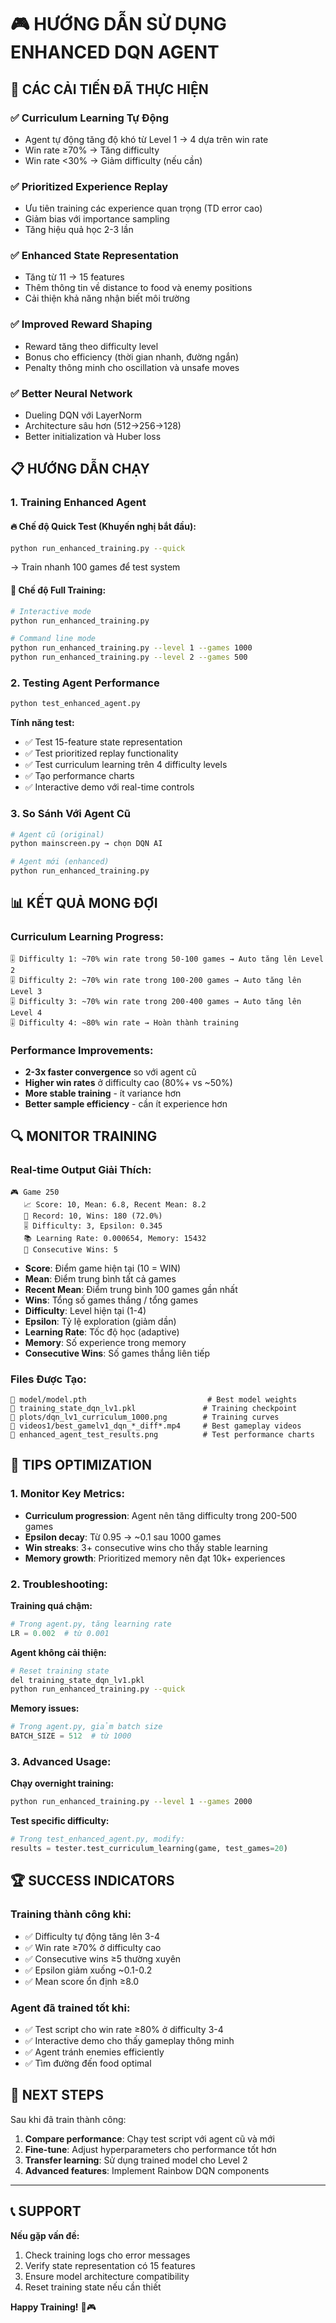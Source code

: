# 🎮 HƯỚNG DẪN SỬ DỤNG ENHANCED DQN AGENT

## 🚀 CÁC CẢI TIẾN ĐÃ THỰC HIỆN

### ✅ **Curriculum Learning Tự Động**
- Agent tự động tăng độ khó từ Level 1 → 4 dựa trên win rate
- Win rate ≥70% → Tăng difficulty
- Win rate <30% → Giảm difficulty (nếu cần)

### ✅ **Prioritized Experience Replay**
- Ưu tiên training các experience quan trọng (TD error cao)
- Giảm bias với importance sampling
- Tăng hiệu quả học 2-3 lần

### ✅ **Enhanced State Representation**
- Tăng từ 11 → 15 features
- Thêm thông tin về distance to food và enemy positions
- Cải thiện khả năng nhận biết môi trường

### ✅ **Improved Reward Shaping**
- Reward tăng theo difficulty level
- Bonus cho efficiency (thời gian nhanh, đường ngắn)
- Penalty thông minh cho oscillation và unsafe moves

### ✅ **Better Neural Network**
- Dueling DQN với LayerNorm
- Architecture sâu hơn (512→256→128)
- Better initialization và Huber loss

## 📋 HƯỚNG DẪN CHẠY

### 1. **Training Enhanced Agent**

#### 🔥 Chế độ Quick Test (Khuyến nghị bắt đầu):
```bash
python run_enhanced_training.py --quick
```
→ Train nhanh 100 games để test system

#### 🎯 Chế độ Full Training:
```bash
# Interactive mode
python run_enhanced_training.py

# Command line mode  
python run_enhanced_training.py --level 1 --games 1000
python run_enhanced_training.py --level 2 --games 500
```

### 2. **Testing Agent Performance**
```bash
python test_enhanced_agent.py
```

**Tính năng test:**
- ✅ Test 15-feature state representation
- ✅ Test prioritized replay functionality
- ✅ Test curriculum learning trên 4 difficulty levels
- ✅ Tạo performance charts
- ✅ Interactive demo với real-time controls

### 3. **So Sánh Với Agent Cũ**
```bash
# Agent cũ (original)
python mainscreen.py → chọn DQN AI

# Agent mới (enhanced)  
python run_enhanced_training.py
```

## 📊 KẾT QUẢ MONG ĐỢI

### **Curriculum Learning Progress:**
```
🎚️ Difficulty 1: ~70% win rate trong 50-100 games → Auto tăng lên Level 2
🎚️ Difficulty 2: ~70% win rate trong 100-200 games → Auto tăng lên Level 3  
🎚️ Difficulty 3: ~70% win rate trong 200-400 games → Auto tăng lên Level 4
🎚️ Difficulty 4: ~80% win rate → Hoàn thành training
```

### **Performance Improvements:**
- **2-3x faster convergence** so với agent cũ
- **Higher win rates** ở difficulty cao (80%+ vs ~50%)
- **More stable training** - ít variance hơn
- **Better sample efficiency** - cần ít experience hơn

## 🔍 MONITOR TRAINING

### **Real-time Output Giải Thích:**
```
🎮 Game 250
   📈 Score: 10, Mean: 6.8, Recent Mean: 8.2
   🏅 Record: 10, Wins: 180 (72.0%)
   🎚️ Difficulty: 3, Epsilon: 0.345
   📚 Learning Rate: 0.000654, Memory: 15432
   🔄 Consecutive Wins: 5
```

- **Score**: Điểm game hiện tại (10 = WIN)
- **Mean**: Điểm trung bình tất cả games
- **Recent Mean**: Điểm trung bình 100 games gần nhất
- **Wins**: Tổng số games thắng / tổng games
- **Difficulty**: Level hiện tại (1-4)
- **Epsilon**: Tỷ lệ exploration (giảm dần)
- **Learning Rate**: Tốc độ học (adaptive)
- **Memory**: Số experience trong memory
- **Consecutive Wins**: Số games thắng liên tiếp

### **Files Được Tạo:**
```
📁 model/model.pth                           # Best model weights
📁 training_state_dqn_lv1.pkl               # Training checkpoint  
📁 plots/dqn_lv1_curriculum_1000.png        # Training curves
📁 videos1/best_gamelv1_dqn_*_diff*.mp4     # Best gameplay videos
📁 enhanced_agent_test_results.png          # Test performance charts
```

## 🎯 TIPS OPTIMIZATION

### **1. Monitor Key Metrics:**
- **Curriculum progression**: Agent nên tăng difficulty trong 200-500 games
- **Epsilon decay**: Từ 0.95 → ~0.1 sau 1000 games
- **Win streaks**: 3+ consecutive wins cho thấy stable learning
- **Memory growth**: Prioritized memory nên đạt 10k+ experiences

### **2. Troubleshooting:**

**Training quá chậm:**
```python
# Trong agent.py, tăng learning rate
LR = 0.002  # từ 0.001
```

**Agent không cải thiện:**
```bash
# Reset training state
del training_state_dqn_lv1.pkl
python run_enhanced_training.py --quick
```

**Memory issues:**
```python  
# Trong agent.py, giảm batch size
BATCH_SIZE = 512  # từ 1000
```

### **3. Advanced Usage:**

**Chạy overnight training:**
```bash
python run_enhanced_training.py --level 1 --games 2000
```

**Test specific difficulty:**
```python
# Trong test_enhanced_agent.py, modify:
results = tester.test_curriculum_learning(game, test_games=20)
```

## 🏆 SUCCESS INDICATORS

### **Training thành công khi:**
- ✅ Difficulty tự động tăng lên 3-4
- ✅ Win rate ≥70% ở difficulty cao  
- ✅ Consecutive wins ≥5 thường xuyên
- ✅ Epsilon giảm xuống ~0.1-0.2
- ✅ Mean score ổn định ≥8.0

### **Agent đã trained tốt khi:**
- ✅ Test script cho win rate ≥80% ở difficulty 3-4
- ✅ Interactive demo cho thấy gameplay thông minh
- ✅ Agent tránh enemies efficiently
- ✅ Tìm đường đến food optimal

## 🔮 NEXT STEPS

Sau khi đã train thành công:

1. **Compare performance**: Chạy test script với agent cũ và mới
2. **Fine-tune**: Adjust hyperparameters cho performance tốt hơn
3. **Transfer learning**: Sử dụng trained model cho Level 2
4. **Advanced features**: Implement Rainbow DQN components

---

## 📞 SUPPORT

**Nếu gặp vấn đề:**
1. Check training logs cho error messages
2. Verify state representation có 15 features
3. Ensure model architecture compatibility
4. Reset training state nếu cần thiết

**Happy Training!** 🚀🎮 